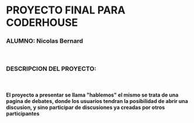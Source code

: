 <H1>PROYECTO FINAL PARA CODERHOUSE</H1>

<H3>ALUMNO: Nicolas Bernard</H3>
<br>
<h3>DESCRIPCION DEL PROYECTO:</h3>
<br>
<h4>El proyecto a presentar se llama <b>"hablemos"</b> el mismo se trata de una pagina de debates, donde los usuarios
tendran la posibilidad de abrir una discusion, y sino participar de discusiones ya creadas por otros participantes</h4>